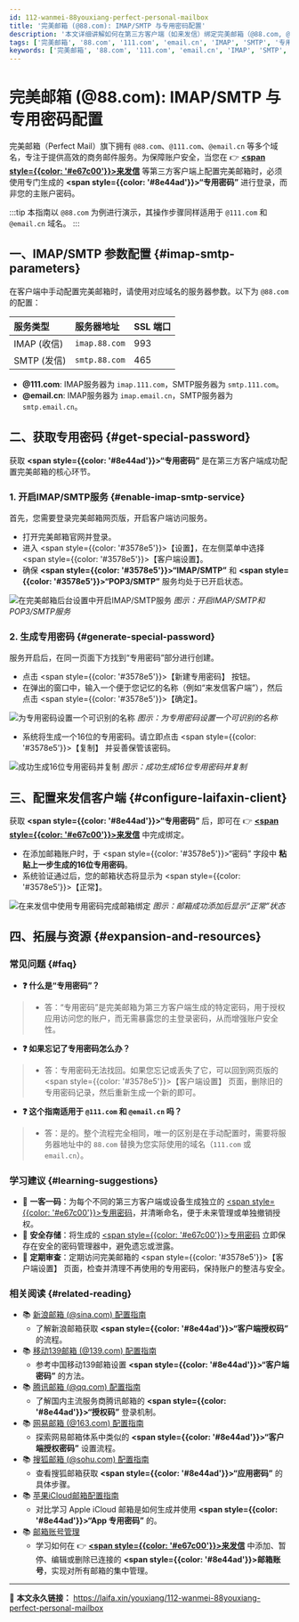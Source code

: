 ```yaml
---
id: 112-wanmei-88youxiang-perfect-personal-mailbox
title: '完美邮箱 (@88.com): IMAP/SMTP 与专用密码配置'
description: '本文详细讲解如何在第三方客户端（如来发信）绑定完美邮箱（@88.com, @111.com, @email.cn），内容覆盖开启IMAP/SMTP服务、生成并使用“专用密码”完成登录的完整步骤。'
tags: ['完美邮箱', '88.com', '111.com', 'email.cn', 'IMAP', 'SMTP', '专用密码']
keywords: ['完美邮箱', '88.com', '111.com', 'email.cn', 'IMAP', 'SMTP', 'POP3', '专用密码', '邮箱配置', '授权码']
---
```


# 完美邮箱 (@88.com): IMAP/SMTP 与专用密码配置

完美邮箱（Perfect Mail）旗下拥有 `@88.com`、`@111.com`、`@email.cn` 等多个域名，专注于提供高效的商务邮件服务。为保障账户安全，当您在 👉 [**<span style={{color: '#e67c00'}}>来发信</span>**](https://laifaxin.com) 等第三方客户端上配置完美邮箱时，必须使用专门生成的 **<span style={{color: '#8e44ad'}}>“专用密码”</span>** 进行登录，而非您的主账户密码。

:::tip
本指南以 `@88.com` 为例进行演示，其操作步骤同样适用于 `@111.com` 和 `@email.cn` 域名。
:::

## 一、IMAP/SMTP 参数配置 {#imap-smtp-parameters}

在客户端中手动配置完美邮箱时，请使用对应域名的服务器参数。以下为 `@88.com` 的配置：

| **服务类型** | **服务器地址** | **SSL 端口** |
| :--- | :--- | :--- |
| IMAP (收信) | `imap.88.com` | 993 |
| SMTP (发信) | `smtp.88.com` | 465 |

-   **@111.com**: IMAP服务器为 `imap.111.com`，SMTP服务器为 `smtp.111.com`。
-   **@email.cn**: IMAP服务器为 `imap.email.cn`，SMTP服务器为 `smtp.email.cn`。

## 二、获取专用密码 {#get-special-password}

获取 **<span style={{color: '#8e44ad'}}>“专用密码”</span>** 是在第三方客户端成功配置完美邮箱的核心环节。

### 1. 开启IMAP/SMTP服务 {#enable-imap-smtp-service}

首先，您需要登录完美邮箱网页版，开启客户端访问服务。

-   打开完美邮箱官网并登录。
-   进入 <span style={{color: '#3578e5'}}>【设置】</span>，在左侧菜单中选择 <span style={{color: '#3578e5'}}>【客户端设置】</span>。
-   确保 **<span style={{color: '#3578e5'}}>“IMAP/SMTP”</span>** 和 **<span style={{color: '#3578e5'}}>“POP3/SMTP”</span>** 服务均处于已开启状态。

![在完美邮箱后台设置中开启IMAP/SMTP服务](https://cos.files.maozhishi.com/data/web/web-files/img/1721144752842.png)
_图示：开启IMAP/SMTP和POP3/SMTP服务_

### 2. 生成专用密码 {#generate-special-password}

服务开启后，在同一页面下方找到“专用密码”部分进行创建。

-   点击 <span style={{color: '#3578e5'}}>【新建专用密码】</span> 按钮。
-   在弹出的窗口中，输入一个便于您记忆的名称（例如“来发信客户端”），然后点击 <span style={{color: '#3578e5'}}>【确定】</span>。

![为专用密码设置一个可识别的名称](https://cos.files.maozhishi.com/data/web/web-files/img/1721144752845.png)
_图示：为专用密码设置一个可识别的名称_

-   系统将生成一个16位的专用密码。请立即点击 <span style={{color: '#3578e5'}}>【复制】</span> 并妥善保管该密码。

![成功生成16位专用密码并复制](https://cos.files.maozhishi.com/data/web/web-files/img/1721144752846.png)
_图示：成功生成16位专用密码并复制_

## 三、配置来发信客户端 {#configure-laifaxin-client}

获取 **<span style={{color: '#8e44ad'}}>“专用密码”</span>** 后，即可在 👉 [**<span style={{color: '#e67c00'}}>来发信</span>**](https://laifaxin.com) 中完成绑定。

-   在添加邮箱账户时，于 <span style={{color: '#3578e5'}}>“密码”</span> 字段中 **粘贴上一步生成的16位专用密码**。
-   系统验证通过后，您的邮箱状态将显示为 <span style={{color: '#3578e5'}}>【正常】</span>。

![在来发信中使用专用密码完成邮箱绑定](https://cos.files.maozhishi.com/data/web/web-files/img/1721144752841.png)
_图示：邮箱成功添加后显示“正常”状态_

## 四、拓展与资源 {#expansion-and-resources}

### 常见问题 {#faq}

- **❓ 什么是“专用密码”？**
> - 答：“专用密码”是完美邮箱为第三方客户端生成的特定密码，用于授权应用访问您的账户，而无需暴露您的主登录密码，从而增强账户安全性。

- **❓ 如果忘记了专用密码怎么办？**
> - 答：专用密码无法找回。如果您忘记或丢失了它，可以回到网页版的 <span style={{color: '#3578e5'}}>【客户端设置】</span> 页面，删除旧的专用密码记录，然后重新生成一个新的即可。

- **❓ 这个指南适用于 `@111.com` 和 `@email.cn` 吗？**
> - 答：是的。整个流程完全相同，唯一的区别是在手动配置时，需要将服务器地址中的 `88.com` 替换为您实际使用的域名（`111.com` 或 `email.cn`）。

### 学习建议 {#learning-suggestions}

-   🔐 **一客一码**：为每个不同的第三方客户端或设备生成独立的 <u><span style={{color: '#e67c00'}}>专用密码</span></u>，并清晰命名，便于未来管理或单独撤销授权。
-   📝 **安全存储**：将生成的 <u><span style={{color: '#e67c00'}}>专用密码</span></u> 立即保存在安全的密码管理器中，避免遗忘或泄露。
-   🔄 **定期审查**：定期访问完美邮箱的 <span style={{color: '#3578e5'}}>【客户端设置】</span> 页面，检查并清理不再使用的专用密码，保持账户的整洁与安全。

### 相关阅读 {#related-reading}

- 📚 [新浪邮箱 (@sina.com) 配置指南](./109-xinlang-sinayouxiang-sina-personal-email)
  -   了解新浪邮箱获取 **<span style={{color: '#8e44ad'}}>“客户端授权码”</span>** 的流程。
- 📚 [移动139邮箱 (@139.com) 配置指南](./110-yidong-139youxiang-china-mobile-personal-email)
  -   参考中国移动139邮箱设置 **<span style={{color: '#8e44ad'}}>“客户端密码”</span>** 的方法。
- 📚 [腾讯邮箱 (@qq.com) 配置指南](./106-tengxun-qqyouxiang-tencent-personal-email)
  -   了解国内主流服务商腾讯邮箱的 **<span style={{color: '#8e44ad'}}>“授权码”</span>** 登录机制。
- 📚 [网易邮箱 (@163.com) 配置指南](./107-wangyi-163youxiang-netease-personal-email)
  -   探索网易邮箱体系中类似的 **<span style={{color: '#8e44ad'}}>“客户端授权密码”</span>** 设置流程。
- 📚 [搜狐邮箱 (@sohu.com) 配置指南](./105-souhu-sohuyouxiang-sohu-personal-email)
  -   查看搜狐邮箱获取 **<span style={{color: '#8e44ad'}}>“应用密码”</span>** 的具体步骤。
- 📚 [苹果iCloud邮箱配置指南](./113-pingguo-icloudyouxiang-apple-personal-email)
  -   对比学习 Apple iCloud 邮箱是如何生成并使用 **<span style={{color: '#8e44ad'}}>“App 专用密码”</span>** 的。
- 📚 [邮箱账号管理](../zhinan/email-account)
    - 学习如何在 👉 [**<span style={{color: '#e67c00'}}>来发信</span>**](https://laifaxin.com) 中添加、暂停、编辑或删除已连接的 **<span style={{color: '#8e44ad'}}>邮箱账号</span>**，实现对所有邮箱的集中管理。

---

🔗 **本文永久链接：** https://laifa.xin/youxiang/112-wanmei-88youxiang-perfect-personal-mailbox